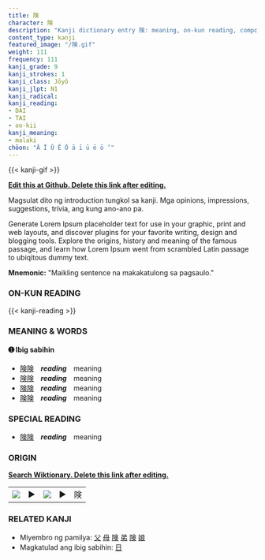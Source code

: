 ```yaml
---
title: 険
character: 険
description: "Kanji dictionary entry 険: meaning, on-kun reading, compounds, origin, related kanji"
content_type: kanji
featured_image: "/険.gif"
weight: 111
frequency: 111
kanji_grade: 9
kanji_strokes: 1
kanji_class: Jōyō
kanji_jlpt: N1
kanji_radical: 
kanji_reading: 
- DAI
- TAI
- oo-kii
kanji_meaning:
- malaki
chōon: "Ā Ī Ū Ē Ō ā ī ū ē ō ’"
---
```

[//]: # (Don't edit the line below. Kanji animated GIF code is automatically generated.)
{{< kanji-gif >}}

[//]: # (Edit below this line.)

**[Edit this at Github. Delete this link after editing.](https://github.com/tim0g/tim/tree/main/content/kanji/険/index.md)**

Magsulat dito ng introduction tungkol sa kanji. Mga opinions, impressions, suggestions, trivia, ang kung ano-ano pa.

Generate Lorem Ipsum placeholder text for use in your graphic, print and web layouts, and discover plugins for your favorite writing, design and blogging tools. Explore the origins, history and meaning of the famous passage, and learn how Lorem Ipsum went from scrambled Latin passage to ubiqitous dummy text.
 
**Mnemonic:** "Maikling sentence na makakatulong sa pagsaulo."

### ON-KUN READING

[//]: # (Don't edit the line below. ON-KUN READING code is automatically generated.)
{{< kanji-reading >}}

### MEANING & WORDS

#### ➊ **Ibig sabihin**
  - [険](../険)[険](../険)　***reading***　meaning
  - [険](../険)[険](../険)　***reading***　meaning
  - [険](../険)[険](../険)　***reading***　meaning
  - [険](../険)[険](../険)　***reading***　meaning

### SPECIAL READING
  - [険](../険)[険](../険)　***reading***　meaning

### ORIGIN

**[Search Wiktionary. Delete this link after editing.](https://wiktionary.org/wiki/険)**
<table class="kanji-table"><tr><td>
<img src="60px-険-bronze.svg.png">
</td><td>▶</td><td>
<img src="60px-険-oracle.svg.png">
</td><td>▶</td>
<td class="kanji-origin">険</td>
</tr></table>

### RELATED KANJI
- Miyembro ng pamilya: [父](../父) [母](../母) [険](../険) [弟](../弟) [険](../険) [娘](../娘)
- Magkatulad ang ibig sabihin: [日](../日)
